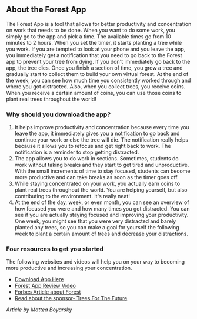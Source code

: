 ﻿## About the Forest App  

The Forest App is a tool that allows for better productivity and concentration on work that needs to be done. When you want to do some work, you simply go to the app and pick a time. The available times go from 10 minutes to 2 hours. When you set the timer, it starts planting a tree while you work. If you are tempted to look at your phone and you leave the app, you immediately get a notification that you need to go back to the Forest app to prevent your tree from dying. If you don't immediately go back to the app, the tree dies. Once you finish a section of time, you grow a tree and gradually start to collect them to build your own virtual forest. At the end of the week, you can see how much time you consistently worked through and where you got distracted. Also, when you collect trees, you receive coins. When you receive a certain amount of coins, you can use those coins to plant real trees throughout the world! 


### Why should you download the app?

1. It helps improve productivity and concentration because every time you leave the app, it immediately gives you a notification to go back and continue your work or else the tree will die. The notification really helps because it allows you to refocus and get right back to work. The notification is a reminder to stop getting distracted. 
2. The app allows you to do work in sections. Sometimes, students do work without taking breaks and they start to get tired and unproductive. With the small increments of time to stay focused, students can become more productive and can take breaks as soon as the timer goes off. 
3. While staying concentrated on your work, you actually earn coins to plant real trees throughout the world. You are helping yourself, but also contributing to the environment. It's really neat!
4. At the end of the day, week, or even month, you can see an overview of how focused you were and how many times you got distracted. You can see if you are actually staying focused and improving your productivity. One week, you might see that you were very distracted and barely planted any trees, so you can make a goal for yourself the following week to plant a certain amount of trees and decrease your distractions. 

### Four resources to get you started

The following websites and videos will help you on your way to becoming more productive and increasing your concentration.

 - [Download App Here](https://www.forestapp.cc/)
 - [Forest App Review Video](https://www.youtube.com/watch?v=iL4HSVv5Ac4)
 - [Forbes Article about Forest](https://www.forbes.com/sites/johnbbrandon/2020/05/07/an-app-called-forest-made-a-big-difference-in-my-screen-time-and-distraction-level/#3272c2bb1bf0)
 - [Read about the sponsor- Trees For The Future](https://trees.org/sponsor/forest-app/#:~:text=Forest%20is%20a%20popular%20productivity,the%20world%20with%20the%20credits.)

*Article by Mattea Boyarsky* 
